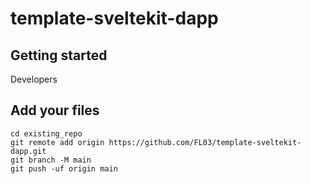 # template-sveltekit-dapp

## Getting started

Developers 

## Add your files

```
cd existing_repo
git remote add origin https://github.com/FL03/template-sveltekit-dapp.git
git branch -M main
git push -uf origin main
```

